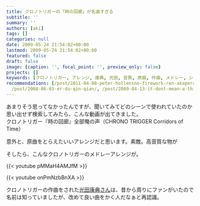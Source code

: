 ```yaml
---
title: クロノトリガーの「時の回廊」が名曲すぎる
subtitle: ''
summary: ''
authors: [aki]
tags: []
categories: null
date: 2009-05-24 21:54:02+00:00
lastmod: 2009-05-24 21:54:02+00:00
featured: false
draft: false
image: {caption: '', focal_point: '', preview_only: false}
projects: []
keywords: [クロノトリガー, アレンジ, 康典, 光田, 音質, 原曲, 作曲, メドレー, シーン, time]
recommendations: [/post/2011-04-08-peter-hollensno-firework-ren-akaperagage-hao-ii/,
  /post/2008-06-03-er-du-qin-qian/, /post/2009-04-13-it-dont-mean-a-thing/]
---
```

あまりそう思ってなかったんですが、聞いてみてどのシーンで使われていたのか思い出せず検索してみたら、こんな動画が出てきました。  
クロノトリガー『時の回廊』全部俺の声（CHRONO TRIGGER Corridors of Time）

意外と、原曲をとらえたいいアレンジだと思います。素敵。高音質な物が

そしたら、こんなクロノトリガーのメドレーアレンジが。

{{< youtube pMMaH4AMJfM >}}

{{< youtube onPmNzbBnXA >}}

クロノトリガーの作曲をされた[光田康典さん](http://ja.wikipedia.org/wiki/%E5%85%89%E7%94%B0%E5%BA%B7%E5%85%B8)は、昔から周りにファンがいたので名前は知っていましたが、改めて良い曲をかく人だなぁと再認識。


